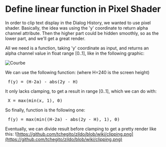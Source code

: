 
# Define linear function in Pixel Shader #

In order to clip text display in the Dialog History, we wanted to use pixel shader. Basically, the idea was using the 'y' coordinate to return alpha channel attribute.
Then the higher part could be hidden smoothly, so as the lower part, and we'll get a great render.

All we need is a function, taking 'y' coordinate as input, and returns an alpha channel value in float range [0..1], like in the following graphic:

![Courbe](https://raw.githubusercontent.com/tchegito/zildo/wiki/courbe.png)

We can use the following function: (where H=240 is the screen height)
<pre>
 f(y) = (H-2a) - abs(2y - H)
</pre>

It only lacks clamping, to get a result in range [0..1], which we can do with:
<pre>
 X = max(min(x, 1), 0)
</pre>

So finally, function is the following one:
<pre>
 f(y) = max(min((H-2a) - abs(2y - H), 1), 0)
</pre>

Eventually, we can divide result before clamping to get a pretty render like this:
![https://github.com/tchegito/zildo/blob/wiki/clipping.png](https://github.com/tchegito/zildo/blob/wiki/clipping.png)
